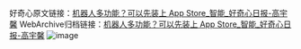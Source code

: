 好奇心原文链接：[机器人多功能？可以先装上 App Store_智能_好奇心日报-高宇馨](https://www.qdaily.com/articles/2310.html)
WebArchive归档链接：[机器人多功能？可以先装上 App Store_智能_好奇心日报-高宇馨](http://web.archive.org/web/20190623151029/https://www.qdaily.com/articles/2310.html)
![image](http://ww3.sinaimg.cn/large/007d5XDply1g3vc0cox6dj30u02u44qp)